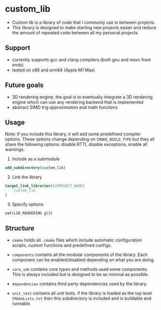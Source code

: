 # custom_lib

- Custom lib is a library of code that I commonly use in between projects. 
- This library is designed to make starting new projects easier and reduce the amount of repeated code between all my personal projects.

## Support

- currently supports gcc and clang compilers (both gnu and msvc front ends)
- tested on x86 and arm64 (Apple M1 Max)

## Future goals

- 3D rendering engine, the goal is to eventually integrate a 3D rendering engine which can use any rendering backend that is implemented
- abstract SIMD trig approximation and math functions

## Usage

Note: if you include this library, it will add some predefined compiler options. These options change depending on `CMAKE_BUILD_TYPE` but they all share the following options: disable RTTI, disable exceptions, enable all warnings.

1) Include as a submodule
```cmake
add_subdirectory(custom_lib)
```

2) Link the library
```cmake
target_link_libraries(${PROJECT_NAME}
    custom_lib
)
```

3) Specify options
```cmake
set(LIB_RENDERING gl3)
```

## Structure

- `cmake` holds all `.cmake` files which include automatic configuration scripts, custom functions and predefined configs.

- `components` contains all the modular components of the library. Each component can be enabled/disabled depending on what you are doing. 

- `core_sdk` contains core types and methods used some components. This is always included but is designed to be as minimal as possible.

- `dependencies` contains third party dependencies used by the library.

- `unit_test` contains all unit tests. if the library is loaded as the top level `CMakeLists.txt` then this subdirectory is included and is buildable and runnable.



